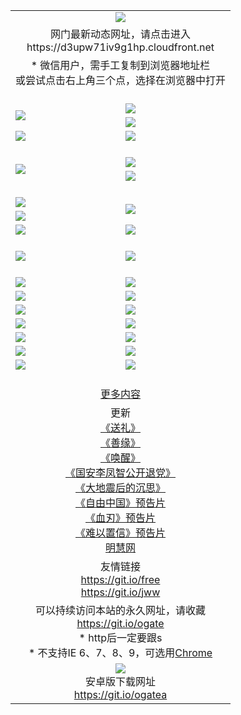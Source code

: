 ﻿<table>
  <tr></tr>
  <tr><td colspan=2 align=center><img src="https://cloud.githubusercontent.com/assets/11880933/13434984/f430fae2-e012-11e5-814f-c2df1e82b247.jpg" /></td></tr>
  <tr><td colspan=2 align=center>网门最新动态网址，请点击进入
<br>https://d3upw71iv9g1hp.cloudfront.net
    </td>
  </tr>
  <tr>
    <td colspan=2 align=center>* 微信用户，需手工复制到浏览器地址栏<br>或尝试点击右上角三个点，选择在浏览器中打开
    <!--br>* IE6打开动态网址须在选项中勾选TLS 1.0--></td>
  </tr>
  <tr height="20">
  <tr>
    <td rowspan=2><a href="https://d3upw71iv9g1hp.cloudfront.net/ogUP.aspx?name=11DKC.mp4&list=11DKC" target="_blank"><img src="https://d3upw71iv9g1hp.cloudfront.net/Up/11DKC1.jpg" /></a></td> 
    <td><div><a href="https://d3upw71iv9g1hp.cloudfront.net/ogUP.aspx?name=LRWS.mp4&list=LRWS" target="_blank"><img src="https://d3upw71iv9g1hp.cloudfront.net/Up/LRWS.jpg" /></a></td>
   </tr>
  <tr>
    <td><a href="https://d3upw71iv9g1hp.cloudfront.net/ogNiceVedio.aspx" target="_blank"><img src="https://d3upw71iv9g1hp.cloudfront.net/Up/11TGKDY.jpg" /></a></td>
  </tr>
  <tr>
    <td><a href="https://d3upw71iv9g1hp.cloudfront.net/ogUP.aspx?name=_EA/%CA%AE%C4%EA.mp4&count=http://odisk.org/Up/_EA/%CA%AE%C4%EA.mp4;http://odisk.org/Up/_EE/%CC%CE%B8%E7%D9%A9%B5%E7%D3%B0%A3%BA%CA%AE%C4%EA.mp4|2|%CA%AE%C4%EA|%D5%FD%C6%AC;%CC%CE%B8%E7%D9%A9%B5%E7%D3%B0" target="_blank"><img src="https://d3upw71iv9g1hp.cloudfront.net/Up/_EA/%E5%8D%81%E5%B9%B4_135.jpg" /></a></td>
    <td><a href="https://d3upw71iv9g1hp.cloudfront.net/ogUP.aspx?name=_EC%C9%FA%CB%C0%D3%EB%C2%D6%BB%D8.mp4&count=http://v.ifeng.com/documentary/discovery/201501/039bdca9-5c34-4796-b332-43b8f831efce.shtml;http://v.ifeng.com/documentary/society/201501/030cc825-2840-4536-a0b8-416c88375055.shtml;http://v.ifeng.com/documentary/society/201501/03a412f8-32ec-4e18-81ba-98acf64ec1ca.shtml;http://v.ifeng.com/documentary/society/201501/03c58012-8e01-456a-9097-615b3b24a709.shtml|4|%C9%FA%CB%C0%D3%EB%C2%D6%BB%D8" target="_blank"><img src="https://d3upw71iv9g1hp.cloudfront.net/Up/_EC/%E7%94%9F%E6%AD%BB%E4%B8%8E%E8%BD%AE%E5%9B%9E_135.jpg" /></a></td>
  </tr>
  <tr height="20">
  <tr>
    <td rowspan=2><a href="https://d3upw71iv9g1hp.cloudfront.net/ogUP.aspx?name=4EE/DJ.mp4&list=4EEDJ" target="_blank"><img src="https://d3upw71iv9g1hp.cloudfront.net/Up/4EE/DJ140.jpg"/></a></td>
    <td><a href="https://d3upw71iv9g1hp.cloudfront.net/ogUP.aspx?name=4EE/ZG.mp4&list=4EEZG" target="_blank"><img src="https://d3upw71iv9g1hp.cloudfront.net/Up/4EE/ZG0.jpg"/></a></td>
    <!--td><a href="https://d3upw71iv9g1hp.cloudfront.net/ogUP.aspx?name=4EE/QQ.mp4&list=4EEQQ" target="_blank"><img src="https://d3upw71iv9g1hp.cloudfront.net/Up/4EE/QQ0.jpg"/></a></td>
    <td><a href="https://d3upw71iv9g1hp.cloudfront.net/ogUP.aspx?name=4EE/HQ.mp4&list=4EEHQ" target="_blank"><img src="https://d3upw71iv9g1hp.cloudfront.net/Up/4EE/HQ0.jpg"/></a></td-->
  </tr>
  <tr>
    <td><a href="https://d3upw71iv9g1hp.cloudfront.net/onCO.aspx?list=XWPL&mode=m" target="_blank"><img src="https://d3upw71iv9g1hp.cloudfront.net/Up/0WZTT.jpg" /></a></td> 
  </tr>
  <tr height="20">
  <tr>
    <td><a href="https://d3upw71iv9g1hp.cloudfront.net/ogUP.aspx?name=JQR.mp4&count=2" target="_blank"><img src="https://d3upw71iv9g1hp.cloudfront.net/Up/JQR.jpg" /></a></td>   
    <td rowspan=2><a href="https://d3upw71iv9g1hp.cloudfront.net/ogUP.aspx?name=JP.mp4&count=9" target="_blank"><img src="https://d3upw71iv9g1hp.cloudfront.net/Up/JP.jpg" /></td>
  </tr>
  <tr>
    <td><a href="https://d3upw71iv9g1hp.cloudfront.net/ogUP.aspx?name=WH.mp4" target="_blank"><img src="https://d3upw71iv9g1hp.cloudfront.net/Up/WH.jpg" /></a></td>
  </tr>
  <tr>
    <td><a href="https://d3upw71iv9g1hp.cloudfront.net/ogUP.aspx?name=SSZJ.mp4&list=SSZJ" target="_blank"><img src="https://d3upw71iv9g1hp.cloudfront.net/Up/SSZJ.jpg" /></a></td>
    <td><a href="https://d3upw71iv9g1hp.cloudfront.net/ogUP.aspx?name=WLSH.mp4&count=2" target="_blank"><img src="https://d3upw71iv9g1hp.cloudfront.net/Up/WLSH.jpg" /></a</td>
  </tr>
  <tr height="20">
  <tr>
    <td><a href="https://d3upw71iv9g1hp.cloudfront.net/ogUP.aspx?name=ZY.mp4&count=2015|16" target="_blank"><img src="https://d3upw71iv9g1hp.cloudfront.net/Up/ZY.jpg" /></a</td>
    <td><a href="https://d3upw71iv9g1hp.cloudfront.net/ogUP.aspx?name=XTFY.mp4&count=B|2,A|24" target="_blank"><img src="https://d3upw71iv9g1hp.cloudfront.net/Up/XTFY.jpg" /></a></td>
  </tr>
  <tr height="20">
  </tr>
  <!--tr>
    <td><a href="https://d3upw71iv9g1hp.cloudfront.net/ogUP.aspx?name=4EE/GX.mp4&list=4EEGX" target="_blank"><img src="https://d3upw71iv9g1hp.cloudfront.net/Up/4EE/GX0.jpg"/></a></td>
    <td><a href="https://d3upw71iv9g1hp.cloudfront.net/ogUP.aspx?name=4EE/HD.mp4&list=4EEHD" target="_blank"><img src="https://d3upw71iv9g1hp.cloudfront.net/Up/4EE/HD0.jpg"/></a></td>
  </tr>
  <tr>
    <td><a href="https://d3upw71iv9g1hp.cloudfront.net/ogUP.aspx?name=4EE/TX.mp4&list=4EETX" target="_blank"><img src="https://d3upw71iv9g1hp.cloudfront.net/Up/4EE/TX0.jpg"/></a></td>
    <td><a href="https://d3upw71iv9g1hp.cloudfront.net/ogUP.aspx?name=4EE/WZ.mp4&list=4EEWZ" target="_blank"><img src="https://d3upw71iv9g1hp.cloudfront.net/Up/4EE/WZ0.jpg"/></a></td>
  </tr-->
  <tr>
    <td><a href="https://d3upw71iv9g1hp.cloudfront.net/onUP.aspx?name=https://d1ni6yqhqrtjo7.cloudfront.net/" target="_blank"><img src="https://d3upw71iv9g1hp.cloudfront.net/Up/0DTW.jpg"/></a></td>
    <td><a href="https://d3upw71iv9g1hp.cloudfront.net/onUP.aspx?name=https://d240ns8up8earz.cloudfront.net/acenter/" target="_blank"><img src="https://d3upw71iv9g1hp.cloudfront.net/Up/0TDW.jpg" /></a></td>
  </tr>
  <tr>
    <td><a href="https://d3upw71iv9g1hp.cloudfront.net/onUP.aspx?name=https://d4508d6vomz2p.cloudfront.net/gb/nsc413.htm" target="_blank"><img src="https://d3upw71iv9g1hp.cloudfront.net/Up/0DJY.jpg" /></a></td>
    <td><a href="https://d3upw71iv9g1hp.cloudfront.net/onUP.aspx?name=https://d4apjbhkuxer1.cloudfront.net/xtr/gb/prog204.html" target="_blank"><img src="https://d3upw71iv9g1hp.cloudfront.net/Up/0XTR.jpg" /></a></td>
  </tr>
  <tr>
    <td><a href="https://d3upw71iv9g1hp.cloudfront.net/onUP.aspx?name=https://d3aj00iefsmfgc.cloudfront.net/" target="_blank"><img src="https://d3upw71iv9g1hp.cloudfront.net/Up/0MHW.jpg" /></a></td>
    <td><a href="https://d3upw71iv9g1hp.cloudfront.net/onUP.aspx?name=https://d20wz7qt14x5d2.cloudfront.net/" target="_blank"><img src="https://d3upw71iv9g1hp.cloudfront.net/Up/0ZJW.jpg" /></a></td>
  </tr>
  <tr>
    <td><a href="https://d3upw71iv9g1hp.cloudfront.net/ogUP.aspx?name=0FG.zip" target="_blank"><img src="https://d3upw71iv9g1hp.cloudfront.net/Up/0FG.jpg" /></a></td>
    <td><a href="https://d3upw71iv9g1hp.cloudfront.net/ogUP.aspx?name=0FGA.apk" target="_blank"><img src="https://d3upw71iv9g1hp.cloudfront.net/Up/0FGA.jpg" /></a></td>
  </tr>
  <tr>
    <td><a href="https://d3upw71iv9g1hp.cloudfront.net/ogUP.aspx?name=0U.zip" target="_blank"><img src="https://d3upw71iv9g1hp.cloudfront.net/Up/0U.jpg" /></a></td>
    <td><a href="https://d3upw71iv9g1hp.cloudfront.net/ogUP.aspx?name=0UA.apk" target="_blank"><img src="https://d3upw71iv9g1hp.cloudfront.net/Up/0UA.jpg" /></a></td>
  </tr>
  <tr>
    <td><a href="https://d3upw71iv9g1hp.cloudfront.net/ogUP.aspx?name=0iPPOTV.zip" target="_blank"><img src="https://d3upw71iv9g1hp.cloudfront.net/Up/0iPPOTV.jpg" /></a></td>
    <td><a href="https://d3upw71iv9g1hp.cloudfront.net/ogUP.aspx?name=0iNTD.apk" target="_blank"><img src="https://d3upw71iv9g1hp.cloudfront.net/Up/0iNTD.jpg" /></a></td>
  </tr>
  <!--tr>
    <td><a href="https://d3upw71iv9g1hp.cloudfront.net/ogNice.aspx" target="_blank"><img src="https://d3upw71iv9g1hp.cloudfront.net/Up/0WCYY.jpg" /></a></td>
    <td><a href="https://d3upw71iv9g1hp.cloudfront.net/onCO.aspx?list=XWPL&mode=m" target="_blank"><img src="https://d3upw71iv9g1hp.cloudfront.net/Up/0WZTT.jpg" /></a></td> 
  </tr-->
  <tr>
    <td><a href="https://d3upw71iv9g1hp.cloudfront.net/ogDY.aspx" target="_blank"><img src="https://d3upw71iv9g1hp.cloudfront.net/Up/0FK.jpg" /></a></td>
    <td><a href="https://d3upw71iv9g1hp.cloudfront.net/ogST.aspx" target="_blank"><img src="https://d3upw71iv9g1hp.cloudfront.net/Up/0ST.jpg" /></a></td> 
  </tr>
  <tr height="20">
  <tr>
    <td colspan=2 align=center><a href="https://d3upw71iv9g1hp.cloudfront.net/ogNice.aspx">更多内容</a>
    </td>
  </tr>
  <tr>
    <td colspan=2 align=center>更新<br>
      <a href="https://d3upw71iv9g1hp.cloudfront.net/ogUP.aspx?name=4ESL.mp4" target="_blank">《送礼》</a><br>
      <a href="https://d3upw71iv9g1hp.cloudfront.net/ogUP.aspx?name=4ESY.mp4" target="_blank">《善缘》</a><br>
      <a href="https://d3upw71iv9g1hp.cloudfront.net/ogUP.aspx?name=4EHX.mp4" target="_blank">《唤醒》</a><br>
      <a href="https://d3upw71iv9g1hp.cloudfront.net/ogUP.aspx?name=4LFZ.mp4" target="_blank">《国安李凤智公开退党》</a><br>
      <a href="https://d3upw71iv9g1hp.cloudfront.net/ogUP.aspx?name=4DDZHDCS.mp4" target="_blank">《大地震后的沉思》</a><br>
      <a href="https://d3upw71iv9g1hp.cloudfront.net/ogUP.aspx?name=11ZYZG0.mp4" target="_blank">《自由中国》预告片</a><br>
      <a href="https://d3upw71iv9g1hp.cloudfront.net/ogUP.aspx?name=11XR.mp4" target="_blank">《血刃》预告片</a><br>
      <a href="https://d3upw71iv9g1hp.cloudfront.net/ogUP.aspx?name=11NYZX.mp4&count=2" target="_blank">《难以置信》预告片</a><br>
      <a href="https://d3upw71iv9g1hp.cloudfront.net/onUP.aspx?name=https://www.minghui.org/" target="_blank">明慧网</a>
    </td>
  </tr>
  <tr>
    <td colspan=2 align=center>友情链接<br>
      <a href="https://git.io/free" target="_blank">https://git.io/free</a><br>
      <a href="https://git.io/jww" target="_blank">https://git.io/jww</a>
    </td>
  </tr>
  <tr>
    <td colspan=2 align=center>可以持续访问本站的永久网址，请收藏<br/><a href="https://git.io/ogate" target="_blank">https://git.io/ogate</a><br/>* http后一定要跟s<br/>* 不支持IE 6、7、8、9，可选用<a href="https://d3upw71iv9g1hp.cloudfront.net/ogUP.aspx?name=0ChromePortable.zip">Chrome</a></td>
  </tr>
  <tr>
    <td colspan=2 align=center><a href="https://d3upw71iv9g1hp.cloudfront.net/ogUP.aspx?name=0oGate.apk" target="_blank"><img src="https://cloud.githubusercontent.com/assets/11880933/13720399/75e143ee-e842-11e5-9f0a-1421f423c80f.jpg" /></a><br>安卓版下载网址<br><a href="https://git.io/ogatea">https://git.io/ogatea</a></td>
  </tr>
  <!--tr>
    <td colspan=2 align=center>可能失效的动态网址
    </td>
  </tr-->
</table>
